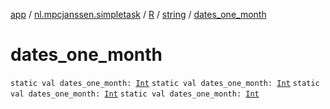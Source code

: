 [app](../../../index.md) / [nl.mpcjanssen.simpletask](../../index.md) / [R](../index.md) / [string](index.md) / [dates_one_month](.)

# dates_one_month

`static val dates_one_month: `[`Int`](https://kotlinlang.org/api/latest/jvm/stdlib/kotlin/-int/index.html)
`static val dates_one_month: `[`Int`](https://kotlinlang.org/api/latest/jvm/stdlib/kotlin/-int/index.html)
`static val dates_one_month: `[`Int`](https://kotlinlang.org/api/latest/jvm/stdlib/kotlin/-int/index.html)
`static val dates_one_month: `[`Int`](https://kotlinlang.org/api/latest/jvm/stdlib/kotlin/-int/index.html)